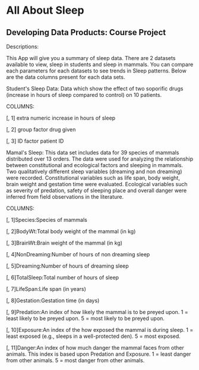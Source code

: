# All About Sleep
## Developing Data Products: Course Project

Descriptions:

This App will give you a summary of sleep data. There are 2 datasets available to view, sleep in students
and sleep in mammals. You can compare each parameters for each datasets to see trends in Sleep patterns. 
Below are the data columns present for each data sets.


Student's Sleep Data: Data which show the effect of two soporific drugs
(increase in hours of sleep compared to control) on 10 patients.

COLUMNS:

[, 1]	extra	numeric	increase in hours of sleep

[, 2]	group	factor	drug given

[, 3]	ID	factor	patient ID


Mamal's Sleep: This data set includes data for 39 species of mammals distributed over 13 orders. 
The data were used for analyzing the relationship between constitutional and ecological factors and 
sleeping in mammals. Two qualitatively different sleep variables (dreaming and non dreaming) were recorded. 
Constitutional variables such as life span, body weight, brain weight and gestation time were evaluated. 
Ecological variables such as severity of predation, safety of sleeping place and overall danger were 
inferred from field observations in the literature.

COLUMNS:

[, 1]Species:Species of mammals

[, 2]BodyWt:Total body weight of the mammal (in kg)

[, 3]BrainWt:Brain weight of the mammal (in kg)

[, 4]NonDreaming:Number of hours of non dreaming sleep

[, 5]Dreaming:Number of hours of dreaming sleep

[, 6]TotalSleep:Total number of hours of sleep

[, 7]LifeSpan:Life span (in years)

[, 8]Gestation:Gestation time (in days)

[, 9]Predation:An index of how likely the mammal is to be preyed upon. 
  1 = least likely to be preyed upon. 5 = most likely to be preyed upon.
  
[, 10]Exposure:An index of the how exposed the mammal is during sleep. 
  1 = least exposed (e.g., sleeps in a well-protected den). 5 = most exposed.
  
[, 11]Danger:An index of how much danger the mammal faces from other animals. 
  This index is based upon Predation and Exposure. 1 = least danger from other animals. 
  5 = most danger from other animals.
